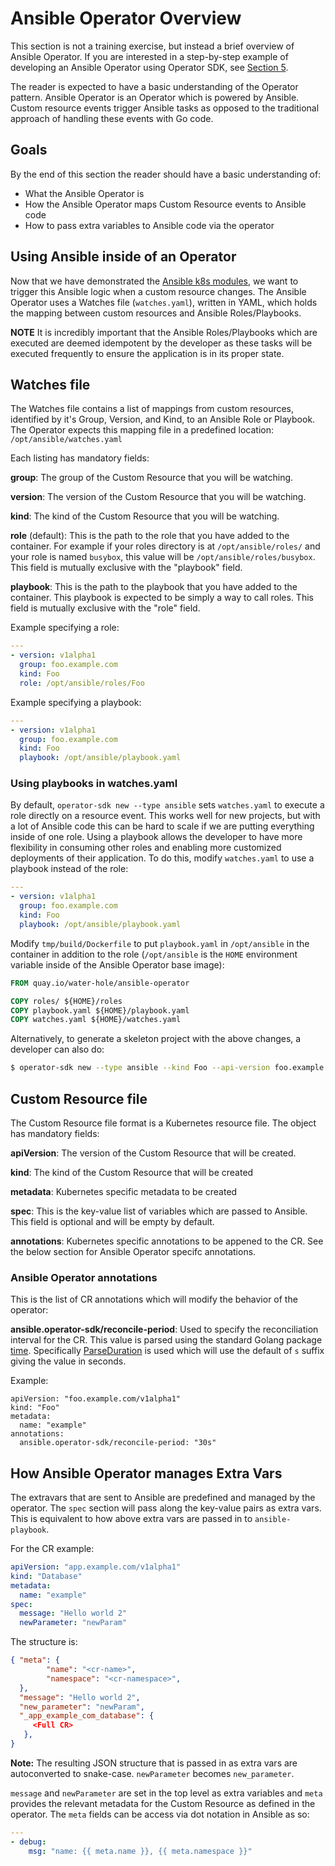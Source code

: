 # Ansible Operator Overview
This section is not a training exercise, but instead a brief overview of
Ansible Operator. If you are interested in a step-by-step example of developing
an Ansible Operator using Operator SDK, see [Section 5][section_5_link].

The reader is expected to have a basic understanding of the Operator pattern.
Ansible Operator is an Operator which is powered by Ansible. Custom resource
events trigger Ansible tasks as opposed to the traditional approach of handling
these events with Go code.

## Goals
By the end of this section the reader should have a basic understanding of:
* What the Ansible Operator is
* How the Ansible Operator maps Custom Resource events to Ansible code
* How to pass extra variables to Ansible code via the operator

## Using Ansible inside of an Operator

Now that we have demonstrated the [Ansible k8s modules][k8s_ansible_module],
we want to trigger this Ansible logic when a custom resource changes.
The Ansible Operator uses a Watches file
(`watches.yaml`), written in YAML, which holds the mapping between
custom resources and Ansible Roles/Playbooks.

**NOTE**  It is incredibly important that the Ansible Roles/Playbooks
which are executed are deemed idempotent by the developer as these tasks
will be executed frequently to ensure the application is in its proper state.

## Watches file

The Watches file contains a list of mappings from custom resources, identified
by it's Group, Version, and Kind, to an Ansible Role or Playbook. The Operator
expects this mapping file in a predefined location: `/opt/ansible/watches.yaml`

Each listing has mandatory fields:

**group**:  The group of the Custom Resource that you will be watching.

**version**:  The version of the Custom Resource that you will be watching.

**kind**:  The kind of the Custom Resource that you will be watching.

**role** (default):  This is the path to the role that you have added to the
container.  For example if your roles directory is at `/opt/ansible/roles/`
and your role is named `busybox`, this value will be
`/opt/ansible/roles/busybox`. This field is mutually exclusive with the
"playbook" field.

**playbook**:  This is the path to the playbook that you have added to the
container. This playbook is expected to be simply a way to call roles. This
field is mutually exclusive with the "role" field.

Example specifying a role:
```yaml
---
- version: v1alpha1
  group: foo.example.com
  kind: Foo
  role: /opt/ansible/roles/Foo
```

Example specifying a playbook:
```yaml
---
- version: v1alpha1
  group: foo.example.com
  kind: Foo
  playbook: /opt/ansible/playbook.yaml
```


### Using playbooks in watches.yaml

By default, `operator-sdk new --type ansible` sets `watches.yaml` to execute a
role directly on a resource event. This works well for new projects, but with a
lot of Ansible code this can be hard to scale if we are putting everything
inside of one role. Using a playbook allows the developer to have more
flexibility in consuming other roles and enabling more customized deployments
of their application. To do this, modify `watches.yaml` to use a playbook
instead of the role:
```yaml
---
- version: v1alpha1
  group: foo.example.com
  kind: Foo
  playbook: /opt/ansible/playbook.yaml
```

Modify `tmp/build/Dockerfile` to put `playbook.yaml` in `/opt/ansible` in the
container in addition to the role (`/opt/ansible` is the `HOME` environment
variable inside of the Ansible Operator base image):
```Dockerfile
FROM quay.io/water-hole/ansible-operator

COPY roles/ ${HOME}/roles
COPY playbook.yaml ${HOME}/playbook.yaml
COPY watches.yaml ${HOME}/watches.yaml
```

Alternatively, to generate a skeleton project with the above changes, a
developer can also do:
```bash
$ operator-sdk new --type ansible --kind Foo --api-version foo.example.com/v1alpha1 foo-operator --generate-playbook
```

## Custom Resource file

The Custom Resource file format is a Kubernetes resource file. The object has
mandatory fields:

**apiVersion**:  The version of the Custom Resource that will be created.

**kind**:  The kind of the Custom Resource that will be created

**metadata**:  Kubernetes specific metadata to be created

**spec**:  This is the key-value list of variables which are passed to Ansible.
This field is optional and will be empty by default.

**annotations**: Kubernetes specific annotations to be appened to the CR. See
the below section for Ansible Operator specifc annotations.

### Ansible Operator annotations
This is the list of CR annotations which will modify the behavior of the operator:

**ansible.operator-sdk/reconcile-period**: Used to specify the reconciliation
interval for the CR. This value is parsed using the standard Golang package
[time][time_pkg]. Specifically [ParseDuration][time_parse_duration] is used
which will use the default of `s` suffix giving the value in seconds.

Example:
```
apiVersion: "foo.example.com/v1alpha1"
kind: "Foo"
metadata:
  name: "example"
annotations:
  ansible.operator-sdk/reconcile-period: "30s"
```

## How Ansible Operator manages Extra Vars
The extravars that are sent to Ansible are predefined and managed by the
operator. The `spec` section will pass along the key-value pairs as extra vars.
This is equivalent to how above extra vars are passed in to `ansible-playbook`.

For the CR example:
```yaml
apiVersion: "app.example.com/v1alpha1"
kind: "Database"
metadata:
  name: "example"
spec:
  message: "Hello world 2"
  newParameter: "newParam"
```

The structure is:

```json
{ "meta": {
        "name": "<cr-name>",
        "namespace": "<cr-namespace>",
  },
  "message": "Hello world 2",
  "new_parameter": "newParam",
  "_app_example_com_database": {
     <Full CR>
   },
}
```

**Note:** The resulting JSON structure that is passed in as extra vars are
autoconverted to snake-case. `newParameter` becomes `new_parameter`.

`message` and `newParameter` are set in the top level as extra variables and
`meta` provides the relevant metadata for the Custom Resource as defined in the
operator. The `meta` fields can be access via dot notation in Ansible as so:
```yaml
---
- debug:
    msg: "name: {{ meta.name }}, {{ meta.namespace }}"
```

[k8s_ansible_module]:https://docs.ansible.com/ansible/2.6/modules/k8s_module.html
[section_5_link]:../05_Operator_SDK_Integration_With_Ansible_Operator/README.md
[time_pkg]:https://golang.org/pkg/time/
[time_parse_duration]:https://golang.org/pkg/time/#ParseDuration
